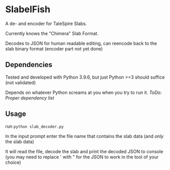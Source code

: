 # SlabelFish
A de- and encoder for TaleSpire Slabs.

Currently knows the "Chimera" Slab Format.

Decodes to JSON for human readable editing, can reencode back to the slab binary format (encoder part not yet done)

## Dependencies
Tested and developed with Python 3.9.6, but just Python >=3 should suffice (not validated)

Depends on whatever Python screams at you when you try to run it. *ToDo: Proper dependency list*

## Usage
run
`python slab_decoder.py`

In the input prompt enter the file name that contains the slab data (and *only* the slab data)

It will read the file, decode the slab and print the decoded JSON to console (you may need to replace ' with " for the JSON to work in the tool of your choice)
